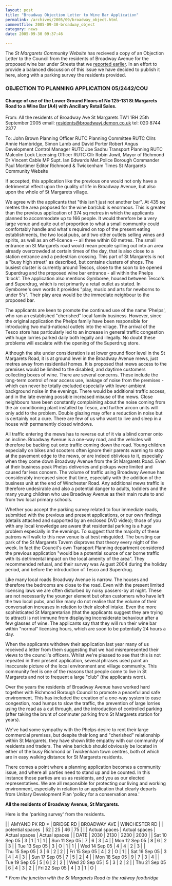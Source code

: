 ```yaml
---
layout: post
title: "Broadway Objection Letter to Wine Bar Application"
permalink: /archives/2005/09/broadway_object.html
commentfile: 2005-09-30-broadway_object
category: news
date: 2005-09-30 09:37:46

---
```


The *St Margarets Community Website* has recieved a copy of an Objection Letter to the Council from the residents of Broadway Avenue for the proposed wine bar under Streets that we [reported earlier](/archives/2005/09/application_for.html). In an effort to provide a balanced discussion of this issue we have decided to publish it here, along with a parking survey the residents provided.

### OBJECTION TO PLANNING APPLICATION 05/2442/COU

#### Change of use of the Lower Ground Floors of No 125-131 St Margarets Road to a Wine Bar (A4) with Ancillary Retail Sales.

<div class="letter" markdown="1">

From: All the residents of Broadway Ave
St Margarets TW1 1RH
25th September 2005
email: residents@broadwayj.demon.co.uk
tel: 020 8744 2377

To: John Brown Planning Officer RUTC
Planning Committee RUTC
Cllrs Annie Hambridge, Simon Lamb and David Porter
Robert Angus Development Control Manager RUTC
Joe Sadhu Transport Planning RUTC
Malcolm Lock Licensing Officer RUTC
Cllr Robin Jowit, Mayor of Richmond
Dr Vincent Cable MP
Supt. Ian Edwards Met.Police Borough Commander
Paul Mortimer Editor Richmond &amp; Twickenham Times
St Margarets Community Website

If accepted, this application like the previous one would not only have a detrimental effect upon the quality of life in Broadway Avenue, but also upon the whole of St Margarets village.

We agree with the applicants that "this isn't just not another bar". At 435 sq metres the area proposed for the wine bar/club is enormous. This is greater than the previous application of 374 sq metres in which the applicants planned to accommodate up to 166 people. It would therefore be a very large venue and quite out of proportion to what a small community could comfortably handle and what's required on top of the present eating establishments, the two local pubs, and two other outlets selling wines and spirits, as well as an off-licence -- all three within 60 metres. The small entrance on St Margarets road would mean people spilling out into an area already overcrowded at certain times of the day, that is also close to a station entrance and a pedestrian crossing. This part of St Margarets is not a "busy high street" as described, but contains clusters of shops. The busiest cluster is currently around Tescos, close to the soon to be opened Superdrug and the proposed wine bar entrance - all within the Phelps 'block'. The application also mentions Gymboree, housed between Tesco's and Superdrug, which is not primarily a retail outlet as stated. In Gymboree's own words it provides "play, music and arts for newborns to under 5's". Their play area would be the immediate neighbour to the proposed bar.

The applicants are keen to promote the continued use of the name 'Phelps', who ran an established "cherished" local family business. However, since the original application the Phelps family have been responsible for introducing two multi-national outlets into the village. The arrival of the Tesco store has particularly led to an increase in general traffic congestion with huge lorries parked daily both legally and illegally. No doubt these problems will escalate with the opening of the Superdrug store.

Although the site under consideration is at lower ground floor level in the St Margarets Road, it is at ground level in the Broadway Avenue mews, just metres away from residential homes. It is proposed that mews access to the premises would be limited to the disabled, and daytime customers collecting boxes of wine. There are several concerns. These include the long-term control of rear access use, leakage of noise from the premises - which can never be totally excluded especially with lower ambient background noise in the evenings. There would be additional traffic access, and in the late evening possible increased misuse of the mews. Close neighbours have been constantly complaining about the noise coming from the air conditioning plant installed by Tesco, and further aircon units will only add to the problem. Double glazing may offer a reduction in noise but is certainly not a cure. There are few of us who want to live and sleep in a house with permanently closed windows.

All traffic entering the mews has to reverse out of it via a blind corner onto an incline. Broadway Avenue is a one-way road, and the vehicles will therefore be backing out onto traffic coming down the road. Young children especially on bikes and scooters often ignore their parents warning to stop at the pavement edge to the mews, or are indeed oblivious to it, especially when they come down Broadway Avenue from the St Margarets Road. Even at their business peak Phelps deliveries and pickups were limited and caused far less concern. The volume of traffic using Broadway Avenue has considerably increased since that time, especially with the addition of the business unit at the end of Winchester Road. Any additional mews traffic is therefore undesirable and also a potential danger to adults, toddlers and the many young children who use Broadway Avenue as their main route to and from two local primary schools.

Whether you accept the parking survey related to four immediate roads, submitted with the previous and present applications, or our own findings (details attached and supported by an enclosed DVD video); those of you with any local knowledge are aware that residential parking is a huge problem especially in the evenings. To suggest that the majority of these patrons will walk to this new venue is at best misguided. The bursting car park of the St Margarets Tavern disproves that theory every night of the week. In fact the Council's own Transport Planning department considered the previous application "would be a potential source of car borne traffic with its detrimental impact on the local amenity of the area". They recommended refusal, and their survey was August 2004 during the holiday period, and before the introduction of Tesco and Superdrug.

Like many local roads Broadway Avenue is narrow. The houses and therefore the bedrooms are close to the road. Even with the present limited licensing laws we are often disturbed by noisy passers-by at night. These are not necessarily the younger element but often customers who have left the two local pubs, and like many do not realise that the volume of their conversation increases in relation to their alcohol intake. Even the more sophisticated St Margaretarian (that the applicants suggest they are trying to attract) is not immune from displaying inconsiderate behaviour after a few glasses of wine. The applicants say that they will run their wine bar within "normal" licensing hours, which are soon to be potentially 24 hours a day.

When the applicants withdrew their application last year many of us received a letter from them suggesting that we had misrepresented their views to the council's officers. Whilst we're pleased to see that this is not repeated in their present application, several phrases used paint an inaccurate picture of the local environment and village community. This community feel is one of the reasons that people come to live in St Margarets and not to frequent a large "club" (the applicants word).

Over the years the residents of Broadway Avenue have worked hard together with Richmond Borough Council to promote a peaceful and safe environment. This has included the creation of a one-way system to ease congestion, road humps to slow the traffic, the prevention of large lorries using the road as a cut through, and the introduction of controlled parking (after taking the brunt of commuter parking from St Margarets station for years).

We've had some sympathy with the Phelps desire to rent their large commercial premises, but despite their long and "cherished" relationship within St Margarets, they have shown little empathy with our community of residents and traders. The wine bar/club should obviously be located in either of the busy Richmond or Twickenham town centres, both of which are in easy walking distance for St Margarets residents.

There comes a point where a planning application becomes a community issue, and where all parties need to stand up and be counted. In this instance those parties are us as residents, and you as our elected representatives. We are all responsible for protecting our living and working environment, especially in relation to an application that clearly departs from Unitary Development Plan 'policy for a conservation area.'

**All the residents of Broadway Avenue, St Margarets.**

</div>

Here is the 'parking survey' from the residents.

|                              | AMYAND PK RD \* |   BRIDGE RD   |  BROADWAY AVE | WINCHESTER RD |
| potential&nbsp;spaces&nbsp;  |        52       |       25      |       46      |       75      |
|                              |  Actual spaces  | Actual spaces | Actual spaces | Actual spaces |
| DATE                         |       2030      |      2130     |      2230     |      2030     |
| Sat 10 Sep 05                |        3        |       1       |       1       |       1       |
| Sun 11 Sep 05                |        7        |       6       |       3       |       4       |
| Mon 12 Sep 05                |        8        |       6       |       2       |       3       |
| Tue 13 Sep 05                |        3        |       O       |       1       |       1       |
| Wed 14 Sep 05                |        4        |       4       |       2       |       3       |
| Thu&nbsp;15&nbsp;Sep&nbsp;05 |        3        |       6       |       2       |       2       |
| Fri 15 Sep 05                |        4        |       2       |       O       |       1       |
| Sat 16 Sep 05                |        3        |       4       |       4       |       3       |
| Sun 17 Sep 05                |        7        |       5       |       2       |       4       |
| Mon 18 Sep 05                |        9        |       7       |       3       |       4       |
| Tue 19 Sep 05                |        5        |       6       |       2       |       2       |
| Wed 20 Sep 05                |        5        |       3       |       2       |       2       |
| Thu 21 Sep 05                |        6        |       4       |       3       |       2       |
| Fri 22 Sep 05                |        4        |       3       |       1       |       O       |

\* *From the junction with the St Margarets Road to the railway footbridge*
